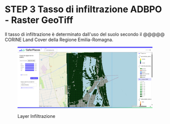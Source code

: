 # STEP 3 Tasso di infiltrazione ADBPO - Raster GeoTiff

Il tasso di infiltrazione è determinato dall'uso del suolo secondo il @@@@@ CORINE Land Cover della Regione Emilia-Romagna.

<figure><img src="../../.gitbook/assets/image (6).png" alt=""><figcaption><p>Layer Infiltrazione</p></figcaption></figure>

